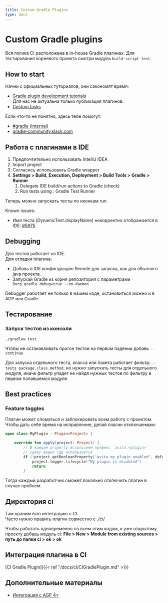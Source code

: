```yaml
---
title: Custom Gradle Plugins
type: docs
---
```


# Custom Gradle plugins

Вся логика CI расположена в in-house Gradle плагинах. 
Для тестирования корневого проекта смотри модуль `build-script-test`.

## How to start

Начни с официальных туториалов, они сэкономят время:

- [Gradle plugin development tutorials](https://gradle.org/guides/?q=Plugin%20Development)   
Для нас не актуальна только публикация плагинов.
- [Custom tasks](https://docs.gradle.org/current/userguide/custom_tasks.html)

Если что-то не понятно, здесь тебе помогут:

- [#gradle (internal)](http://links.k.avito.ru/slackgradle)
- [gradle-community.slack.com](gradle-community.slack.com)

## Работа с плагинами в IDE

1. Предпочтительно использовать IntelliJ IDEA
1. Import project
1. Согласись использовать Gradle wrapper
1. **Settings > Build, Execution, Deployment > Build Tools > Gradle > Runner**
    1. Delegate IDE build/run actions to Gradle (check)
    1. Run tests using : Gradle Test Runner
    
Теперь можно запускать тесты по иконкам run

Known issues:

- Имя теста (DynamicTest.displayName) некорректно отображается в IDE: [#5975](https://github.com/gradle/gradle/issues/5975)

## Debugging

Для тестов работает из IDE.   
Для отладки плагина:

- Добавь в IDE конфигурацию Remote для запуска, как для обычного java проекта.
- Запускай Gradle из корня репозитория с параметрами `-Dorg.gradle.debug=true --no-daemon`

Debugger работает не только в нашем коде, остановиться можно и в AGP или Gradle.

## Тестирование

### Запуск тестов из консоли

`./gradlew test`

Чтобы не останавливать прогон тестов на первом падении добавь `--continue`

Для запуска отдельного теста, класса или пакета работает фильтр: `--tests package.class.method`, 
но нужно запускать тесты для отдельного модуля, иначе фильтр упадет не найдя нужных тестов по фильтру 
в первом попавшемся модуле.

## Best practices

### Feature toggles

Плагин может сломаться и заблокировать всем работу с проектом. 
Чтобы дать себе время на исправление, делай плагин отключаемым:

```kotlin
open class MyPlugin : Plugin<Project> {

    override fun apply(project: Project) {
        // В каждом property используем префикс `avito.<plugin>`
        // сразу видно где используется
        if (!project.getBooleanProperty("avito.my_plugin.enabled", default = false)) {
            project.logger.lifecycle("My plugin is disabled")
            return
        }
```

Тогда каждый разработчик сможет локально отключить плагин в случае проблем. 

## Директория ci

Там храним всю интеграцию с CI.   
Часто нужно править плагин совместно с ./ci/

Чтобы работать одновременно со всем этим кодом, к уже открытому проекту
добавь модуль ci: **File > New > Module from existing sources > путь до папки ci > ok > ok**

## Интеграция плагина в CI

[CI Gradle Plugin]({{< ref "/docs/ci/CIGradlePlugin.md" >}})

## Дополнительные материалы

- [Интеграция с AGP 4+](https://youtu.be/OTANozHzgPc)
